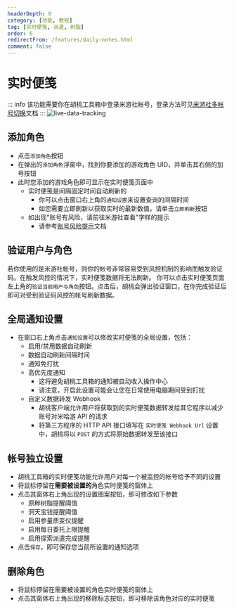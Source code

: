 ```yaml
---
headerDepth: 0
category: [功能, 教程]
tag: [实时便笺, 派遣, 树脂]
order: 6
redirectFrom: /features/daily-notes.html
comment: false
---
```


# 实时便笺

::: info
该功能需要你在胡桃工具箱中登录米游社帐号，登录方法可见[米游社多帐号切换](mhy-account-switch.md)文档
:::
![live-data-tracking](https://img.alicdn.com/imgextra/i4/1797064093/O1CN01yhh71O1g6dyG80pQP_!!1797064093.png_.webp)

## 添加角色

- 点击`添加角色`按钮
- 在弹出的`添加角色`浮窗中，找到你要添加的游戏角色 UID，并单击其右侧的加号按钮
- 此时您添加的游戏角色即可显示在实时便笺页面中
  - 实时便笺是间隔固定时间自动刷新的
    - 你可以点击窗口右上角的`通知设置`来设置查询的间隔时间
    - 如您需要立即刷新以获取实时的最新数值，请单击`立即刷新`按钮
  - 如出现"账号有风险，请前往米游社查看"字样的提示
    - 请参考[账号风险提示](../advanced/exceptions.md#状态1034-验证失败)文档

## 验证用户与角色

若你使用的是米游社帐号，则你的帐号非常容易受到风控机制的影响而触发验证码。在触发风控的情况下，实时便笺数据将无法刷新。
你可以点击实时便笺页面左上角的`验证当前用户与角色`按钮。点击后，胡桃会弹出验证窗口，在你完成验证后即可对受到验证码风控的帐号刷新数据。

## 全局通知设置

- 在窗口右上角点击`通知设置`可以修改实时便笺的全局设置，包括：
  - 启用/禁用数据自动刷新
  - 数据自动刷新间隔时间
  - 通知免打扰
  - 高优先度通知
    - 这将避免胡桃工具箱的通知被自动收入操作中心
    - 请注意，开启此设置可能会让您在日常使用电脑期间受到打扰
  - 自定义数据转发 Webhook
    - 胡桃客户端允许用户将获取到的实时便笺数据转发给其它程序以减少账号对米哈游 API 的请求
    - 将第三方程序的 HTTP API 接口填写在 `实时便笺 Webhook Url` 设置中，胡桃将以 `POST` 的方式将原始数据转发至该接口

## 帐号独立设置

- 胡桃工具箱的实时便笺功能允许用户对每一个被监控的帐号给予不同的设置
- 将鼠标停留在**需要被设置的**角色实时便笺的窗体上
- 点击其窗体右上角出现的设置图案按钮，即可修改如下参数
  - 原粹树脂提醒阈值
  - 洞天宝钱提醒阈值
  - 启用参量质变仪提醒
  - 启用每日委托上限提醒
  - 启用探索派遣完成提醒
- 点击`保存`，即可保存您当前所设置的通知选项

## 删除角色

- 将鼠标停留在需要被设置的角色实时便笺的窗体上
- 点击其窗体右上角出现的移除标志按钮，即可移除该角色对应的实时便笺
